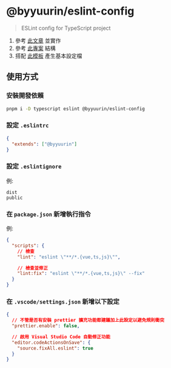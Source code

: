 # @byyuurin/eslint-config

> ESLint config for TypeScript project

1. 參考 [此文章](https://zhuanlan.zhihu.com/p/373935751) 並實作
2. 參考 [此專案](https://github.com/antfu/eslint-config) 結構
3. 搭配 [此模板](https://github.com/byyuurin/vscode-blueprint-templates) 產生基本設定檔

## 使用方式

### 安裝開發依賴

```bash
pnpm i -D typescript eslint @byyuurin/eslint-config
```

### 設定 `.eslintrc`

```json
{
  "extends": ["@byyuurin"]
}
```

### 設定 `.eslintignore`

例:

```
dist
public
```

### 在 `package.json` 新增執行指令

例:

```json
{
  "scripts": {
    // 檢查
    "lint": "eslint \"**/*.{vue,ts,js}\"",

    // 檢查並修正
    "lint:fix": "eslint \"**/*.{vue,ts,js}\" --fix"
  }
}
```

### 在 `.vscode/settings.json` 新增以下設定

```json
{
  // 不管是否有安裝 prettier 擴充功能都建議加上此設定以避免規則衝突
  "prettier.enable": false,

  // 啟用 Visual Studio Code 自動修正功能
  "editor.codeActionsOnSave": {
    "source.fixAll.eslint": true
  }
}
```
